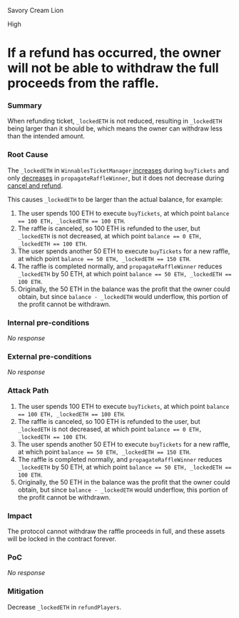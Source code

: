 Savory Cream Lion

High

# If a refund has occurred, the owner will not be able to withdraw the full proceeds from the raffle.

### Summary

When refunding ticket, `_lockedETH` is not reduced, resulting in `_lockedETH` being larger than it should be, which means the owner can withdraw less than the intended amount.

### Root Cause

The `_lockedETH` in `WinnablesTicketManager`[ increases](https://github.com/sherlock-audit/2024-08-winnables-raffles/blob/main/public-contracts/contracts/WinnablesTicketManager.sol#L206) during `buyTickets` and only [decreases](https://github.com/sherlock-audit/2024-08-winnables-raffles/blob/main/public-contracts/contracts/WinnablesTicketManager.sol#L343) in `propagateRaffleWinner`, but it does not decrease during [cancel and refund](https://github.com/sherlock-audit/2024-08-winnables-raffles/blob/main/public-contracts/contracts/WinnablesTicketManager.sol#L215-L228).

This causes `_lockedETH` to be larger than the actual balance, for example:
1. The user spends 100 ETH to execute `buyTickets`, at which point `balance == 100 ETH, _lockedETH == 100 ETH`.
2. The raffle is canceled, so 100 ETH is refunded to the user, but `_lockedETH` is not decreased, at which point `balance == 0 ETH, _lockedETH == 100 ETH`.
3. The user spends another 50 ETH to execute `buyTickets` for a new raffle, at which point `balance == 50 ETH, _lockedETH == 150 ETH`.
4. The raffle is completed normally, and `propagateRaffleWinner` reduces `_lockedETH` by 50 ETH, at which point `balance == 50 ETH, _lockedETH == 100 ETH`.
5. Originally, the 50 ETH in the balance was the profit that the owner could obtain, but since `balance - _lockedETH` would underflow, this portion of the profit cannot be withdrawn.

### Internal pre-conditions

_No response_

### External pre-conditions

_No response_

### Attack Path

1. The user spends 100 ETH to execute `buyTickets`, at which point `balance == 100 ETH, _lockedETH == 100 ETH`.
2. The raffle is canceled, so 100 ETH is refunded to the user, but `_lockedETH` is not decreased, at which point `balance == 0 ETH, _lockedETH == 100 ETH`.
3. The user spends another 50 ETH to execute `buyTickets` for a new raffle, at which point `balance == 50 ETH, _lockedETH == 150 ETH`.
4. The raffle is completed normally, and `propagateRaffleWinner` reduces `_lockedETH` by 50 ETH, at which point `balance == 50 ETH, _lockedETH == 100 ETH`.
5. Originally, the 50 ETH in the balance was the profit that the owner could obtain, but since `balance - _lockedETH` would underflow, this portion of the profit cannot be withdrawn.

### Impact

The protocol cannot withdraw the raffle proceeds in full, and these assets will be locked in the contract forever.

### PoC

_No response_

### Mitigation

Decrease `_lockedETH` in `refundPlayers`.